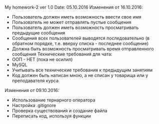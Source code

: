 My homework-2 ver 1.0
Date: 05.10.2016
Изменения от 16.10.2016:
 - Пользователь должен иметь возможность ввести свое имя 
 - Пользователь не может отправлять пустые сообщения 
 - Пользователь должен иметь возможность просматривать предыдущие сообщения 
 - Сообщения всех пользователей выводятся последовательно (в обратном порядке, т.е. вверху списка - последнее сообщение) 
 - Должна быть возможность просматривать время отправленного сообщения 
Технические требования для чата:
 - ООП - НЕТ (пока не осилил)
 - MySQL
 - Учитывать все технические требования к предыдущим занятиям
 - Код должен быть написан мною, а не списан у товарища или у преподавателя курса

Изменения от 09.10.2016:
- Использование тернарного оператора
- Настройка .gitignore
- Проверка существования и создание файла
- Переписать код, используя функции